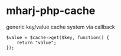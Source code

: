 # mharj-php-cache
generic key/value cache system via callback
```
$value = $cache->get($key, function() {
    return "value";
});
```

